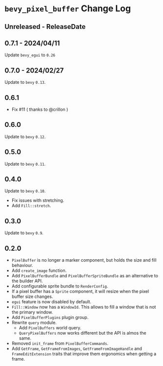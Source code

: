 # `bevy_pixel_buffer` Change Log

## Unreleased - ReleaseDate

## 0.7.1 - 2024/04/11

Update `bevy_egui` to `0.26`

## 0.7.0 - 2024/02/27

Update to `bevy` `0.13`.

## 0.6.1

- Fix #11 ( thanks to @crillon )

## 0.6.0

Update to `bevy` `0.12`.

## 0.5.0

Update to `bevy` `0.11`.

## 0.4.0

Update to `bevy` `0.10`.

- Fix issues with stretching.
- Add `Fill::stretch`.

## 0.3.0

Update to `bevy` `0.9`.

## 0.2.0

- `PixelBuffer` is no longer a marker component, but holds the size and fill behaviour.
- Add `create_image` function.
- Add `PixelBufferBundle` and `PixelBufferSpriteBundle` as an alternative to the builder API.
- Add configurable sprite bundle to `RenderConfig`.
- If a pixel buffer has a `Sprite` component, it will resize when the pixel buffer size changes.
- `egui` feature is now disabled by default.
- `Fill::Window` now has a `WindowId`. This allows to fill a window that is not the primary window.
- Add `PixelBufferPlugins` plugin group.
- Rewrite `query` module.
  - Add `PixelBuffers` world query.
  - `QueryPixelBuffers` now works different but the API is almos the same.
- Removed `init_frame` from `PixelBufferCommands`.
- Add `GetFrame`, `GetFrameFromImages`, `GetFrameFromImageHandle` and `FrameEditExtension` traits that improve them ergonomics when getting a frame.

